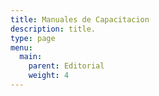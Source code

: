 ```yaml
---
title: Manuales de Capacitacion
description: title.
type: page
menu:
  main:
    parent: Editorial
    weight: 4
---
```

<div data-configid="25900136/59827752" style="width:100%; height:259px;" class="issuuembed"></div>

<script type="text/javascript" src="//e.issuu.com/embed.js" async="true"></script>
